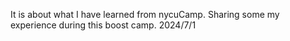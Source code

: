 It is about what I have learned from nycuCamp.
Sharing some my experience during this boost camp.
2024/7/1
